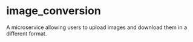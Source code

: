 # image_conversion
A microservice allowing users to upload images and download them in a different format.